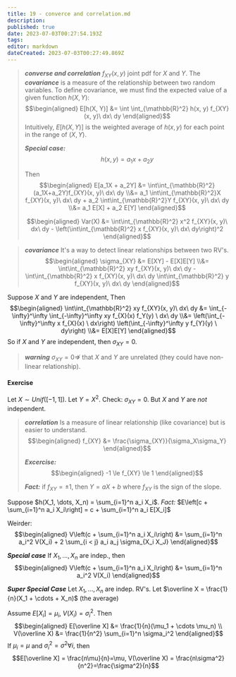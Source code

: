 ```yaml
---
title: 19 - converce and correlation.md
description: 
published: true
date: 2023-07-03T00:27:54.193Z
tags: 
editor: markdown
dateCreated: 2023-07-03T00:27:49.869Z
---
```


> ***converse and correlation***
> $f_{XY}(x, y)$ joint pdf for $X$ and $Y$.
> The ***covariance*** is a measure of the relationship between two random variables. To define covariance, we must find the expected value of a given function $h(X, Y)$:
> $$\begin{aligned}
>     E[h(X, Y)] &= \int \int_{\mathbb{R}^2} h(x, y) f_{XY} (x, y)\ dx\ dy
> \end{aligned}$$
> Intuitively, $E[h(X, Y)]$ is the weighted average of $h(x, y)$ for each point in the range of $(X, Y)$.
> 
> ***Special case:***
> $$h(x, y) = a_1x + a_2y$$
> 
> Then
> $$\begin{aligned}
>     E[a_1X + a_2Y]
>     &=
>         \int\int_{\mathbb{R}^2}(a_1X+a_2Y)f_{XY}(x, y)\ dx\ dy
>     \\&=
>         a_1 \int\int_{\mathbb{R}^2}X f_{XY}(x, y)\ dx\ dy + 
>         a_2 \int\int_{\mathbb{R}^2}Y f_{XY}(x, y)\ dx\ dy
>     \\&=
>         a_1 E[X] + a_2 E[Y]
> \end{aligned}$$
> 
> $$\begin{aligned}
>     Var(X)
>     &=
>         \int\int_{\mathbb{R}^2} x^2 f_{XY}(x, y)\ dx\ dy
>         - \left(\int\int_{\mathbb{R}^2} x f_{XY}(x, y)\ dx\ dy\right)^2
> \end{aligned}$$

> ***covariance***
> It's a way to detect linear relationships between two RV's.
> $$\begin{aligned}
>     \sigma_{XY} 
>     &=
>         E[XY] - E[X]E[Y]
>     \\&=
>         \int\int_{\mathbb{R}^2} xy f_{XY}(x, y)\ dx\ dy
>         - \int\int_{\mathbb{R}^2} x f_{XY}(x, y)\ dx\ dy
>         \int\int_{\mathbb{R}^2} y f_{XY}(x, y)\ dx\ dy
> \end{aligned}$$

Suppose $X$ and $Y$ are independent, Then
$$\begin{aligned}
    \int\int_{\mathbb{R}^2} xy f_{XY}(x, y)\ dx\ dy
    &=
        \int_{-\infty}^\infty \int_{-\infty}^\infty xy f_{X}(x) f_Y(y) \ dx\ dy
    \\&=
        \left(\int_{-\infty}^\infty x f_{X}(x) \ dx\right)
        \left(\int_{-\infty}^\infty y f_{Y}(y) \ dy\right)
    \\&=
        E[X]E[Y]
\end{aligned}$$
So if $X$ and $Y$ are independent, then $\sigma_{XY} = 0$.

> ***warning***
> $\sigma_{XY} = 0 \not \Rightarrow$ that $X$ and $Y$ are unrelated (they could have non-linear relationship).

#### Exercise
Let $X \sim Unif([-1, 1])$. Let $Y = X^2$.
Check: $\sigma_{XY} = 0$. But $X$ and $Y$ are *not* independent.

> ***correlation***
> Is a measure of linear relationship (like covariance) but is easier to understand.
> $$\begin{aligned}
>     f_{XY} &= \frac{\sigma_{XY}}{\sigma_X\sigma_Y}
> \end{aligned}$$
> 
> ***Excercise:***
> $$\begin{aligned}
>     -1 \le f_{XY} \le 1
> \end{aligned}$$
> 
> ***Fact:***
> if $f_{XY} = \pm 1$, then $Y = aX+b$ where $f_{XY}$ is the sign of the slope.

Suppose $h(X_1, \dots, X_n) = \sum_{i=1}^n a_i X_i$.
*Fact:* $E\left[c + \sum_{i=1}^n a_i X_i\right] = c + \sum_{i=1}^n a_i E[X_i]$ 

Weirder:
$$\begin{aligned}
    V\left(c + \sum_{i=1}^n a_i X_i\right)
    &=
        \sum_{i=1}^n a_i^2 V(X_i) +
        2 \sum_{i < j} a_i a_j \sigma_{X_i X_J}
\end{aligned}$$

***Special case***
If $X_1, \dots, X_n$ are indep., then
$$\begin{aligned}
    V\left(c + \sum_{i=1}^n a_i X_i\right)
    &=
        \sum_{i=1}^n a_i^2 V(X_i)
\end{aligned}$$

***Super Special Case***
Let $X_1, \dots, X_n$ are indep. RV's.
Let $\overline X = \frac{1}{n}(X_1 + \cdots + X_n)$ (the average)

Assume $E[X_i] = \mu_i$, $V(X_i) = \sigma_i^2$. Then
$$\begin{aligned}
    E[\overline X] &= \frac{1}{n}(\mu_1 + \cdots \mu_n) \\
    V(\overline X) &= \frac{1}{n^2} \sum_{i=1}^n \sigma_i^2
\end{aligned}$$
If $\mu_i = \mu$ and $\sigma^2_i = \sigma^2 \forall i,$ then
$$E[\overline X] = \frac{n\mu}{n}=\mu, V(\overline X) = \frac{n\sigma^2}{n^2}=\frac{\sigma^2}{n}$$
